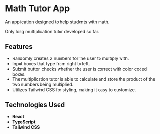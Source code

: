 # Math Tutor App

An application designed to help students with math.

Only long multiplication tutor developed so far.

## Features

- Randomly creates 2 numbers for the user to multiply with.
- Input boxes that type from right to left.
- Submit button checks whether the user is correct with color coded boxes.
- The multiplication tutor is able to calculate and store the product of the two numbers being multiplied.
- Utilizes Tailwind CSS for styling, making it easy to customize.

## Technologies Used

- **React**
- **TypeScript**
- **Tailwind CSS**
